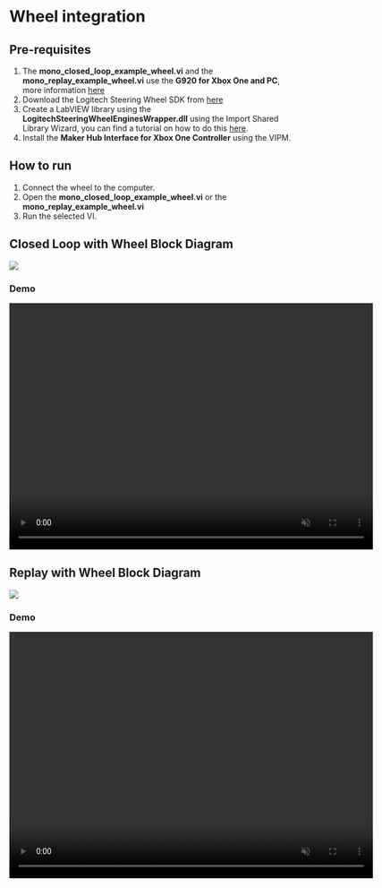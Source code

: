 # Wheel integration

## Pre-requisites
1. The **mono_closed_loop_example_wheel.vi** and the **mono_replay_example_wheel.vi** use the **G920 for Xbox One and PC**, more information [here](https://www.logitechg.com/en-us/products/driving/driving-force-racing-wheel.html)
1. Download the Logitech Steering Wheel SDK from [here](https://www.logitechg.com/en-us/innovation/developer-lab.html)
1. Create a LabVIEW library using the **LogitechSteeringWheelEnginesWrapper.dll** using the Import Shared Library Wizard, you can find a tutorial on how to do this [here](http://zone.ni.com/reference/en-XX/help/371361R-01/lvhowto/example_import_shared_library/).
1. Install the **Maker Hub Interface for Xbox One Controller** using the VIPM.

## How to run
1. Connect the wheel to the computer. 
1. Open the **mono_closed_loop_example_wheel.vi** or the **mono_replay_example_wheel.vi** 
1. Run the selected VI.

## Closed Loop with Wheel Block Diagram
<div class="img_container">
    <img class="lg_img" src="https://github.com/monoDriveIO/documentation/raw/wheel_integration/docs/LV_client/tutorials/closed_loop_connections.png"/>
</div>

### Demo
<div class="img_container">
  <video width=650px height=440px muted controls autoplay loop>
    <source src="http://cdn.monodrive.io/readthedocs/closed-loop.mp4" type="video/mp4">
  </video>
</div>


## Replay with Wheel Block Diagram
<div class="img_container">
    <img class="lg_img" src="https://github.com/monoDriveIO/documentation/raw/wheel_integration/docs/LV_client/tutorials/replay_connections.png"/>
</div>

### Demo
<div class="img_container">
  <video width=650px height=440px muted controls autoplay loop>
    <source src="http://cdn.monodrive.io/readthedocs/replay.mp4" type="video/mp4">
  </video>
</div>


<p>&nbsp;</p>
